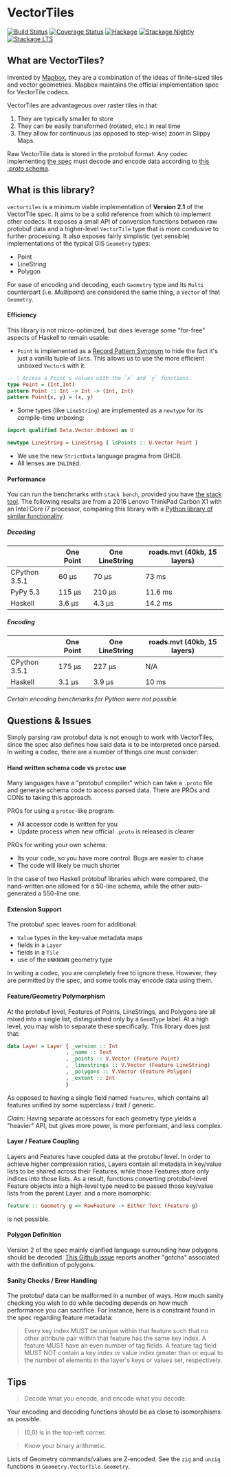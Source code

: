 VectorTiles
===========

[![Build Status](https://travis-ci.org/fosskers/vectortiles.svg?branch=master)](https://travis-ci.org/fosskers/vectortiles)
[![Coverage Status](https://coveralls.io/repos/github/fosskers/vectortiles/badge.svg?branch=master)](https://coveralls.io/github/fosskers/vectortiles?branch=master)
[![Hackage](https://img.shields.io/hackage/v/vectortiles.svg?style=flat)](https://hackage.haskell.org/package/vectortiles)
[![Stackage Nightly](http://stackage.org/package/vectortiles/badge/nightly)](http://stackage.org/nightly/package/vectortiles)
[![Stackage LTS](http://stackage.org/package/vectortiles/badge/lts)](http://stackage.org/lts/package/vectortiles)

What are VectorTiles?
---------------------
Invented by [Mapbox](https://www.mapbox.com/), they are a combination of the
ideas of finite-sized tiles and vector geometries. Mapbox maintains the
official implementation spec for VectorTile codecs.

VectorTiles are advantageous over raster tiles in that:

1. They are typically smaller to store
2. They can be easily transformed (rotated, etc.) in real time
3. They allow for continuous (as opposed to step-wise) zoom in Slippy Maps.

Raw VectorTile data is stored in the protobuf format. Any codec implementing
[the spec](https://github.com/mapbox/vector-tile-spec/tree/master/2.1) must
decode and encode data according to [this *.proto*
schema](https://github.com/mapbox/vector-tile-spec/blob/master/2.1/vector_tile.proto).

What is this library?
---------------------
`vectortiles` is a minimum viable implementation of **Version 2.1** of the
VectorTile spec. It aims to be a solid reference from which to implement
other codecs. It exposes a small API of conversion functions between raw
protobuf data and a higher-level `VectorTile` type that is more condusive to
further processing. It also exposes fairly simplistic (yet sensible)
implementations of the typical GIS `Geometry` types:

* Point
* LineString
* Polygon

For ease of encoding and decoding, each `Geometry` type and its `Multi`
counterpart (i.e. *Multipoint*) are considered the same thing, a `Vector` of
that `Geometry`.

#### Efficiency

This library is not micro-optimized, but does leverage some "for-free"
aspects of Haskell to remain usable:

* `Point` is implemented as a [Record Pattern
Synonym](https://downloads.haskell.org/~ghc/8.0.1/docs/html/users_guide/glasgow_exts.html#record-patsyn)
to hide the fact it's just a vanilla tuple of `Int`s. This allows us to use
the more efficient unboxed `Vector`s with it:

```haskell
-- | Access a Point's values with the `x` and `y` functions.
type Point = (Int,Int)
pattern Point :: Int -> Int -> (Int, Int)
pattern Point{x, y} = (x, y)
```

* Some types (like `LineString`) are implemented as a `newtype` for its
compile-time unboxing:

```haskell
import qualified Data.Vector.Unboxed as U

newtype LineString = LineString { lsPoints :: U.Vector Point }
```

* We use the new `StrictData` language pragma from GHC8.
* All lenses are `INLINE`d.

#### Performance

You can run the benchmarks with `stack bench`, provided you have [the stack
tool](http://docs.haskellstack.org/en/stable/README/). The following results
are from a 2016 Lenovo ThinkPad Carbon X1 with an Intel Core i7 processor,
comparing this library with a [Python library of similar
functionality](https://github.com/mapzen/mapbox-vector-tile).

##### Decoding

| | One Point | One LineString | roads.mvt (40kb, 15 layers)
| --- | --- | --- | --- |
| CPython 3.5.1 | 60 μs | 70 μs | 73 ms |
| PyPy 5.3 | 115 μs | 210 μs | 11.6 ms |
| Haskell | 3.6 μs | 4.3 μs | 14.2 ms

##### Encoding

| | One Point | One LineString | roads.mvt (40kb, 15 layers)
| --- | --- | --- | --- |
| CPython 3.5.1 | 175 μs | 227 μs | N/A |
| Haskell | 3.1 μs | 3.9 μs | 10 ms

*Certain encoding benchmarks for Python were not possible.*

Questions & Issues
------------------

Simply parsing raw protobuf data is not enough to work with VectorTiles,
since the spec also defines how said data is to be interpreted once parsed.
In writing a codec, there are a number of things one must consider:

#### Hand written schema code vs `protoc` use

Many languages have a "protobuf compiler" which can take a `.proto` file and
generate schema code to access parsed data. There are PROs and CONs to taking
this approach.

PROs for using a `protoc`-like program:

* All accessor code is written for you
* Update process when new official `.proto` is released is clearer

PROs for writing your own schema:

* Its your code, so you have more control. Bugs are easier to chase
* The code will likely be much shorter

In the case of two Haskell protobuf libraries which were compared, the
hand-written one allowed for a 50-line schema, while the other
auto-generated a 550-line one.

#### Extension Support

The protobuf spec leaves room for additional:

* `Value` types in the key-value metadata maps
* fields in a `Layer`
* fields in a `Tile`
* use of the `UNKNOWN` geometry type

In writing a codec, you are completely free to ignore these. However, they
are permitted by the spec, and some tools may encode data using them.

#### Feature/Geometry Polymorphism

At the protobuf level, Features of Points, LineStrings, and Polygons are all mixed
into a single list, distinguished only by a `GeomType` label. At a high level, you may
wish to separate these specifically. This library does just that:

```haskell
data Layer = Layer { _version :: Int
                   , _name :: Text
                   , _points :: V.Vector (Feature Point)
                   , _linestrings :: V.Vector (Feature LineString)
                   , _polygons :: V.Vector (Feature Polygon)
                   , _extent :: Int
                   }
```
As opposed to having a single field named `features`, which contains all
features unified by some superclass / trait / generic.

*Claim:* Having separate accessors for each geometry type yields a "heavier"
API, but gives more power, is more performant, and less complex.

#### Layer / Feature Coupling

Layers and Features have coupled data at the protobuf level. In order to achieve
higher compression ratios, Layers contain all metadata in key/value lists to
be shared across their Features, while those Features store only indices
into those lists. As a result, functions converting protobuf-level Feature
objects into a high-level type need to be passed those key/value lists from
the parent Layer.  and a more isomorphic:

```haskell
feature :: Geometry g => RawFeature -> Either Text (Feature g)
```
is not possible.

#### Polygon Definition

Version 2 of the spec mainly clarified language surrounding how polygons
should be decoded. [This Github
issue](https://github.com/mapbox/vector-tile-spec/issues/80) reports another
"gotcha" associated with the definition of polygons.

#### Sanity Checks / Error Handling

The protobuf data can be malformed in a number of ways. How much sanity
checking you wish to do while decoding depends on how much performance you
can sacrifice. For instance, here is a constraint found in the spec
regarding feature metadata:

> Every key index MUST be unique within that feature such that no other
> attribute pair within that feature has the same key index. A feature MUST
> have an even number of tag fields. A feature tag field MUST NOT contain a
> key index or value index greater than or equal to the number of elements in
> the layer's keys or values set, respectively.

Tips
----
> Decode what you encode, and encode what you decode.

Your encoding and decoding functions should be as close to isomorphisms as possible.

> (0,0) is in the top-left corner.

> Know your binary arithmetic.

Lists of Geometry commands/values are Z-encoded. See the `zig` and `unzig`
functions in `Geometry.VectorTile.Geometry`.
